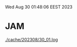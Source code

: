 Wed Aug 30 01:48:06 EEST 2023
# JAM
<a href='./cache/202308/30_01.log'>./cache/202308/30_01.log</a>
